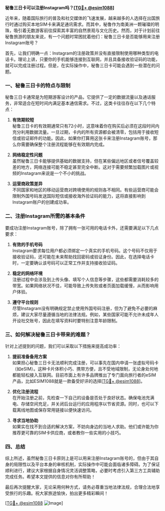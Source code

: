**秘鲁三日卡可以注册Instagram吗？[[TG💪+ @esim1088](https://t.me/s/esim1088)]**

近年来，随着国际旅行的普及和社交媒体的飞速发展，越来越多的人选择在出国旅行时通过购买本地SIM卡来满足通讯需求。而其中，秘鲁作为南美洲一颗璀璨的明珠，吸引着无数游客前往探索其丰富的自然景观与文化历史。然而，对于计划前往秘鲁旅游的朋友来说，有一个问题时常困扰着他们：秘鲁三日卡是否能够用来注册Instagram账号？

首先，让我们明确一点：Instagram的注册政策并没有直接限制使用哪种类型的电话卡。理论上讲，只要你的手机能够连接到互联网，并且具备接收验证码的功能，就可以完成注册过程。但是，在实际操作中，秘鲁三日卡可能会遇到一些潜在的问题。

### 一、秘鲁三日卡的特点与限制

秘鲁三日卡通常是为短期游客设计的产品，它提供了一定的数据流量以及通话服务，非常适合在短时间内满足基本通信需求。不过，这类卡往往存在以下几个特点：

1. **有效期较短**  
   秘鲁三日卡的有效期通常只有72小时，这意味着你在购买后必须在这段时间内充分利用数据流量。一旦过期，卡内的所有资源都会被清零，包括用于接收短信或验证邮件的功能。因此，如果你打算用这张卡来注册Instagram账号，那么你需要确保整个注册流程能够在有效期内完成。

2. **网络稳定性问题**  
   虽然秘鲁三日卡能够提供基础的数据支持，但在某些偏远地区或者信号覆盖较差的地方，网络连接可能不稳定甚至完全中断。这对于需要频繁加载图片或视频的Instagram来说是一个不小的挑战。

3. **运营商政策差异**  
   不同国家和地区的移动运营商对跨境使用的规则各不相同。有些运营商可能会限制外国号码发送国际短信或接收海外验证码的能力，这将直接影响到Instagram账户的创建成功率。

### 二、注册Instagram所需的基本条件

要成功注册Instagram账号，除了拥有一张可用的电话卡外，还需要满足以下几点要求：

1. **有效的手机号码**  
   Instagram要求每位用户都必须绑定一个真实的手机号码。这个号码不仅用于接收验证码，还可能在未来帮助找回密码或验证身份。因此，在选择电话卡时，一定要确认该号码可以正常工作并支持接收验证码。

2. **稳定的网络环境**  
   注册过程中会涉及到上传头像、填写个人信息等步骤，这些都需要消耗较多的带宽。如果网络状况不佳，可能导致上传失败或者页面加载缓慢，从而影响用户体验。

3. **遵守平台规则**  
   尽管Instagram没有明确规定禁止使用外国号码注册，但为了避免不必要的麻烦，建议大家尽量遵循当地的法律法规。例如，某些国家可能不允许未成年人开设社交账号，因此在填写资料时要特别注意年龄限制。

### 三、如何解决秘鲁三日卡带来的难题？

针对上述提到的问题，我们可以采取以下措施来提高成功率：

1. **提前准备备用方案**  
   如果担心秘鲁三日卡无法顺利完成注册，可以事先在国内申请一张虚拟号码卡（如eSIM）。这种卡片体积小巧、携带方便，且不受地域限制，无论身处何地都能轻松接入互联网。目前市面上有许多品牌推出了专门面向旅行者的eSIM产品，比如ESIM1088就是一款备受好评的选择[[TG💪+ @esim1088](https://t.me/s/esim1088)]。

2. **优化注册流程**  
   在开始注册之前，先检查一下自己的设备是否处于良好状态。确保电池充满电、存储空间充足，并关闭后台运行的应用程序以节省资源。同时，也可以下载离线地图或保存常用链接以便快速访问。

3. **寻求当地协助**  
   如果实在找不到合适的解决方案，不妨向身边的当地人求助。他们或许能为你推荐更可靠的SIM卡供应商，或者教你一些实用的小技巧。

### 四、总结

综上所述，虽然秘鲁三日卡原则上是可以用来注册Instagram账号的，但由于其自身的局限性以及平台本身的审核机制，实际操作中可能会面临诸多障碍。为了保证顺利进行，建议大家根据自身情况灵活调整策略，必要时考虑引入第三方工具辅助完成任务。希望本文提供的信息对你有所帮助！

最后再次提醒大家，无论采用何种方式，请务必尊重当地法律法规，合理合法地享受旅行的乐趣。祝大家旅途愉快，拍出更多精彩瞬间！

[[TG💪+ @esim1088](https://t.me/s/esim1088) ![Image](https://i.postimg.cc/4NQfJmqS/Snipaste-2025-05-13-00-14-12.png)]